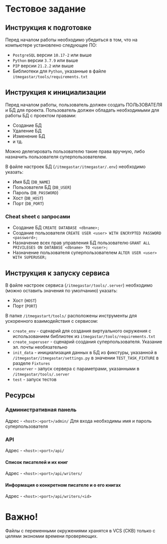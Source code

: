 # Тестовое задание

## Инструкция к подготовке

Перед началом работы необходимо убедиться в том, что на компьютере установлено следующее ПО:
- `PostgreSQL` версии `10.17-2` или выше
- `Python` версии `3.7.9` или выше
- `PIP` версии `21.2.2` или выше
- Библиотеки для `Python`, указанные в файле `itmegastar/tools/requirements.txt` 

## Инструкция к инициализации

Перед началом работы, пользователь должен создать ПОЛЬЗОВАТЕЛЯ и БД для проекта. Пользователь должен обладать необходимыми для работы БД с проектом правами:
- Создание БД
- Удаление БД
- Изменение БД
- и тд.

Можно делегировать пользователю такие права вручную, либо назначить пользователя суперпользователем.

В файле настроек БД (`/itmegastar/itmegastar/.env`) необходимо указать:
- Имя БД (`DB_NAME`)
- Пользователя БД (`DB_USER`)
- Пароль (`DB_PASSWORD`)
- Хост (`DB_HOST`)
- Порт (`DB_PORT`)

### Cheat sheet с запросами

- Создание БД `CREATE DATABASE <dbname>;`
- Создание пользователя `CREATE USER <user> WITH ENCRYPTED PASSWORD <password>;`
- Назначение всех прав управления БД пользователю `GRANT ALL PRIVILEGES ON DATABASE <dbname> TO <user>;`
- Назначение пользователя суперпользователем `ALTER USER <user> WITH SUPERUSER;`

## Инструкция к запуску сервиса

В файле настроек сервиса (`/itmegastar/tools/.server`) необходимо (можно оставить значения по умолчанию) указать:
- Хост (`HOST`)
- Порт (`PORT`)

В папке `/itmegastart/tools/` расположены инструменты для ускоренного взаимодействия с сервисом:
- `create_env` - сценарий для создания виртуального окружения с использованием библиотек из `itmegastar/tools/requirements.txt` 
- `create_superuser` - сценарий создания суперпользователя. Указание эл. почты необязательно
- `init_data` - инициализация данных в БД из фикстуры, указанной в `/itmegastar/itmegastar/settings.py` в значении `TEST_TASK_FIXTURE` в разделе `Fixtures`
- `runserver` - запуск сервера с параметрами, указанными в `/itmegastar/tools/.server`
- `test` - запуск тестов

## Ресурсы

### Административная панель

Адрес - `<host>:<port>/admin/`
Для входа необходимы имя и пароль суперпользователя

### API 

Адрес - `<host>:<port>/api/`

#### Список писателей и их книг

Адрес - `<host>:<port>/api/writers/`

#### Информация о конкретном писателе и о его книгах

Адрес - `<host>:<port>/api/writers/<id>`

# Важно!

Файлы с переменными окружениями хранятся в VCS (СКВ) только с целями экономии времени проверяющих.